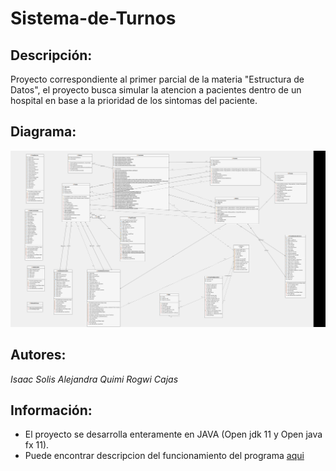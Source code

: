 # Sistema-de-Turnos

## **Descripción:**

Proyecto correspondiente al primer parcial de la materia "Estructura de Datos", el proyecto
busca simular la atencion a pacientes dentro de un hospital en base a la prioridad 
de los sintomas del paciente.
## **Diagrama:**
![Diagrama de Clases del Programa](/DiagramadeClases.png)
## **Autores:**
_Isaac Solis_
_Alejandra Quimi_
_Rogwi Cajas_

## **Información:**

- El proyecto se desarrolla enteramente en JAVA (Open jdk 11 y Open java fx 11).
- Puede encontrar descripcion del funcionamiento del programa [aqui](Reporte-proyectoEstructurasP1.pdf)
